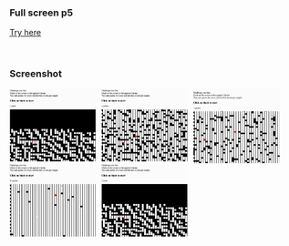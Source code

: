 ### Full screen p5 ###

[Try here](https://editor.p5js.org/Gregorio-V/full/a_D4Df2cW)

<br>



### Screenshot ###

  <img src="image/reddot1.png"
     style="
     float:left;
     width:30%;
     margin-right: 10px;
     " />
     


  <img src="image/reddot2.png"
     style="
     float:left;
     width:30%;
     margin-right: 10px;
     " />
     


  <img src="image/reddot3.png"
     style="
     float:left;
     width:30%;
     margin-right: 10px;
     " />
  


  <img src="image/reddot4.png"
     style="
     float:left;
     width:30%;
     margin-right: 10px;
     " />
      <img src="image/reddot1.png"
     style="
     float:left;
     width:30%;
     margin-right: 10px;
     " />
